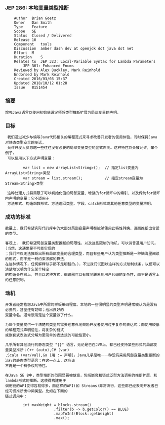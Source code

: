 ### JEP 286: 本地变量类型推断
```$xslt
    Author	Brian Goetz
    Owner	Dan Smith
    Type	Feature
    Scope	SE
    Status	Closed / Delivered
    Release	10
    Component	tools
    Discussion	amber dash dev at openjdk dot java dot net
    Effort	M
    Duration	S
    Relates to	JEP 323: Local-Variable Syntax for Lambda Parameters
        JEP 301: Enhanced Enums
    Reviewed by	Alex Buckley, Mark Reinhold
    Endorsed by	Mark Reinhold
    Created	2016/03/08 15:37
    Updated	2018/10/12 01:28
    Issue	8151454
```
### 摘要
    增强Java语言以使用初始值设定项将类型推断扩展为局部变量的声明。
### 目标
     我们通过减少与编写Java代码相关的编程范式来寻求改善开发者的使用体验，同时保持Java对静态类型安全的承诺,
     允许开发人员忽略一些往往没有必要的局部变量类型的显式声明。这种特性将会被允许，举个例子，
     可以使用以下方式声明变量：
```$xslt
        var list = new ArrayList<String>();  // 指定list变量为ArrayList<String>类型
        var stream = list.stream();          // 指定stream变量为Stream<String>类型
```
     这种处理方式将局限于可以初始化值的局部变量、增强的for循环中的索引、以及传统for循环内声明的变量；它不适用于
     方法形式、构造函数形式、方法返回类型、字段、catch形式或其他任意类型的变量声明。
### 成功的标准
    数量上，我们希望实际代码库中的大部分局部变量声明都能够使用此特性转换，进而推断出合适的类型。
    
    客观上， 我们希望局部变量类型推断的局限性，以及这些限制的动机，可以供普通用户访问。(当然，这通常是不可能实现的
    ；我们不仅无法推断出所有局部变量的合理类型，而且有些用户认为类型推断是一种脑海里阅读的形式，而不是一种约束求解的算法，
    在这种情况下，任何解释似乎都不是明智的。)，不过我们试图以这样的方式绘制线条，以便可以清楚地说明为什么某个特定
    的构造会在线上，并且以这种方式，编译器可以有效地联系到用户代码的复杂性，而不是语言上的任意限制。
### 动机
    开发者经常抱怨Java中所需的样板编码程度。本地的一些很明显的类型声明通常被认为是没有必要的，甚至还有妨碍；给出良好的
    变量命名，通常很清楚这个变量做了什么。
    
    为每个变量提供一个清楚的类型的需要也意外地鼓励开发者使用过于复杂的表达式；而使用较低的编程范式声明语法，将复杂的链式
    或嵌套式表达式分解为更简单的表达式的可能性更小。
    
    几乎所有其他流行的静态类型 "{}" 语言，无论是否在JVM上，都已经支持某些形式的局部变量类型推断：C++ (auto),C# (var)
    ,Scala (var/val),Go (用 := 声明)。Java几乎是唯一一种没有采用局部变量类型推断的流行的静态类型语言；在这一点上，这应该
    不再是一个有争议的特性。
    
    在Java SE 8中，类型推断的范围显著被放宽，包括嵌套和链式泛型方法调用的推断扩展，和lambda形式的推断。这使得构建用于
    调用链的API变得容易得多，而这样的API(如 Streams)非常流行，这些都已经表明开发者已经习惯推断出中间类型。比如在下面的
    链式调用中：
```$xslt
        int maxWeight = blocks.stream()
                      .filter(b -> b.getColor() == BLUE)
                      .mapToInt(Block::getWeight)
                      .max();
```
    
     
   







